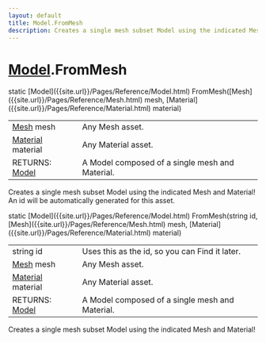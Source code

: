```yaml
---
layout: default
title: Model.FromMesh
description: Creates a single mesh subset Model using the indicated Mesh and Material! An id will be automatically generated for this asset.
---
```

# [Model]({{site.url}}/Pages/Reference/Model.html).FromMesh

<div class='signature' markdown='1'>
static [Model]({{site.url}}/Pages/Reference/Model.html) FromMesh([Mesh]({{site.url}}/Pages/Reference/Mesh.html) mesh, [Material]({{site.url}}/Pages/Reference/Material.html) material)
</div>

|  |  |
|--|--|
|[Mesh]({{site.url}}/Pages/Reference/Mesh.html) mesh|Any Mesh asset.|
|[Material]({{site.url}}/Pages/Reference/Material.html) material|Any Material asset.|
|RETURNS: [Model]({{site.url}}/Pages/Reference/Model.html)|A Model composed of a single mesh and Material.|

Creates a single mesh subset Model using the indicated
Mesh and Material! An id will be automatically generated for this
asset.
<div class='signature' markdown='1'>
static [Model]({{site.url}}/Pages/Reference/Model.html) FromMesh(string id, [Mesh]({{site.url}}/Pages/Reference/Mesh.html) mesh, [Material]({{site.url}}/Pages/Reference/Material.html) material)
</div>

|  |  |
|--|--|
|string id|Uses this as the id, so you can Find it later.|
|[Mesh]({{site.url}}/Pages/Reference/Mesh.html) mesh|Any Mesh asset.|
|[Material]({{site.url}}/Pages/Reference/Material.html) material|Any Material asset.|
|RETURNS: [Model]({{site.url}}/Pages/Reference/Model.html)|A Model composed of a single mesh and Material.|

Creates a single mesh subset Model using the indicated
Mesh and Material!



